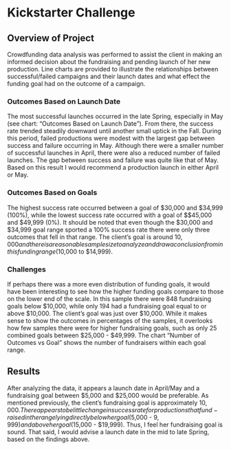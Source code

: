 # Kickstarter Challenge

## Overview of Project
Crowdfunding data analysis was performed to assist the client in making an informed decision about the fundraising and pending launch of her new production. Line charts are provided to illustrate the relationships between successful/failed campaigns and their launch dates and what effect the funding goal had on the outcome of a campaign.

### Outcomes Based on Launch Date
The most successful launches occurred in the late Spring, especially in May (see chart: “Outcomes Based on Launch Date”). From there, the success rate trended steadily downward until another small uptick in the Fall. During this period, failed productions were modest with the largest gap between success and failure occurring in May. Although there were a smaller number of successful launches in April, there were also a reduced number of failed launches. The gap between success and failure was quite like that of May. Based on this result I would recommend a production launch in either April or May. 

### Outcomes Based on Goals
The highest success rate occurred between a goal of $30,000 and $34,999 (100%), while the lowest success rate occurred with a goal of $$45,000 and $49,999 (0%). It should be noted that even though the $30,000 and $34,999 goal range sported a 100% success rate there were only three outcomes that fell in that range. The client’s goal is around $10,000 and there is a reasonable sample size to analyze and draw a conclusion from in this funding range ($10,000 to $14,999).  

### Challenges 
If perhaps there was a more even distribution of funding goals, it would have been interesting to see how the higher funding goals compare to those on the lower end of the scale. In this sample there were 848 fundraising goals below $10,000, while only 194 had a fundraising goal equal to or above $10,000. The client’s goal was just over $10,000. While it makes sense to show the outcomes in percentages of the samples, it overlooks how few samples there were for higher fundraising goals, such as only 25 combined goals between $25,000 - $49,999. The chart “Number of Outcomes vs Goal” shows the number of fundraisers within each goal range. 

## Results
After analyzing the data, it appears a launch date in April/May and a fundraising goal between $5,000 and $25,000 would be preferable. As mentioned previously, the client’s fundraising goal is approximately $10,000. There appears to be little change in success rate for productions that fund-raised in the range lying directly below her goal ($5,000 - $9,999) and above her goal ($15,000 - $19,999). Thus, I feel her fundraising goal is sound. That said, I would advise a launch date in the mid to late Spring, based on the findings above.

